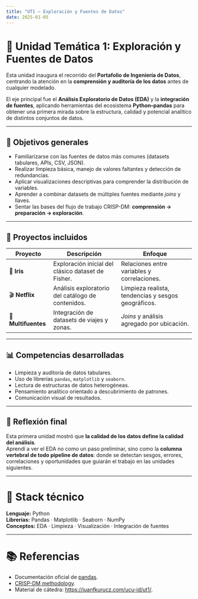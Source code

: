 ```yaml
---
title: "UT1 – Exploración y Fuentes de Datos"
date: 2025-01-05
---
```


# 🧭 Unidad Temática 1: Exploración y Fuentes de Datos

Esta unidad inaugura el recorrido del **Portafolio de Ingeniería de Datos**, centrando la atención en la **comprensión y auditoría de los datos** antes de cualquier modelado.

El eje principal fue el **Análisis Exploratorio de Datos (EDA)** y la **integración de fuentes**, aplicando herramientas del ecosistema **Python–pandas** para obtener una primera mirada sobre la estructura, calidad y potencial analítico de distintos conjuntos de datos.

---

## 🎯 Objetivos generales

- Familiarizarse con las fuentes de datos más comunes (datasets tabulares, APIs, CSV, JSON).  
- Realizar limpieza básica, manejo de valores faltantes y detección de redundancias.  
- Aplicar visualizaciones descriptivas para comprender la distribución de variables.  
- Aprender a combinar datasets de múltiples fuentes mediante *joins* y llaves.  
- Sentar las bases del flujo de trabajo CRISP-DM: **comprensión → preparación → exploración**.

---

## 🧩 Proyectos incluidos

| Proyecto | Descripción | Enfoque |
|-----------|--------------|----------|
| 🌸 **Iris** | Exploración inicial del clásico dataset de Fisher. | Relaciones entre variables y correlaciones. |
| 🎬 **Netflix** | Análisis exploratorio del catálogo de contenidos. | Limpieza realista, tendencias y sesgos geográficos. |
| 🔗 **Multifuentes** | Integración de datasets de viajes y zonas. | *Joins* y análisis agregado por ubicación. |

---

## 📊 Competencias desarrolladas

- Limpieza y auditoría de datos tabulares.  
- Uso de librerías `pandas`, `matplotlib` y `seaborn`.  
- Lectura de estructuras de datos heterogéneas.  
- Pensamiento analítico orientado a descubrimiento de patrones.  
- Comunicación visual de resultados.

---

## 🧠 Reflexión final

Esta primera unidad mostró que **la calidad de los datos define la calidad del análisis**.  
Aprendí a ver el EDA no como un paso preliminar, sino como la **columna vertebral de todo pipeline de datos**: donde se detectan sesgos, errores, correlaciones y oportunidades que guiarán el trabajo en las unidades siguientes.

---

# 🧰 Stack técnico

**Lenguaje:** Python  
**Librerías:** Pandas · Matplotlib · Seaborn · NumPy  
**Conceptos:** EDA · Limpieza · Visualización · Integración de fuentes  

---

# 📚 Referencias

- Documentación oficial de [pandas](https://pandas.pydata.org/docs/).  
- [CRISP-DM methodology](https://en.wikipedia.org/wiki/Cross-industry_standard_process_for_data_mining).  
- Material de cátedra: <https://juanfkurucz.com/ucu-id/ut1/>.